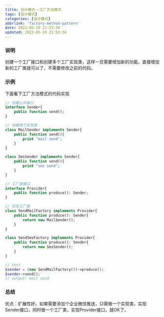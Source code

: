 ```yaml
---
title: 设计模式——工厂方法模式
tags: [设计模式]
categories: [设计模式]
abbrlink: 'factory-method-pattern'
date: 2022-05-19 21:53:34
updated: 2022-05-19 21:53:34
---
```



### 说明
  创建一个工厂接口和创建多个工厂实现类，这样一旦需要增加新的功能，直接增加新的工厂类就可以了，不需要修改之前的代码。
  
### 示例
下面看下工厂方法模式的代码实现

```php
// 创建公共接口
interface Sender{
    public function send();
}

// 创建两个实现类
class MailSender implements Sender{
    public function send(){
        print "mail send";
    }
}

class SmsSender implements Sender{
    public function send(){
        print "sms send";
    }
}

// 工厂类接口
interface Provider{
    public function produce(): Sender;
}

// 实现工厂类
class SendMailFactory implements Provider{
    public function produce(): Sender{
        return new MailSender();
    }
}

class SendSmsFactory implements Provider{
    public function produce(): Sender{
        return new SmsSender();
    }
}

// test
$sender = (new SendMailFactory())->produce();
$sender->send();
// output: mail send

```

### 总结
  优点：扩展性好。如果需要添加个企业微信推送，只需做一个实现类，实现Sender接口，同时做一个工厂类，实现Provider接口，就OK了。